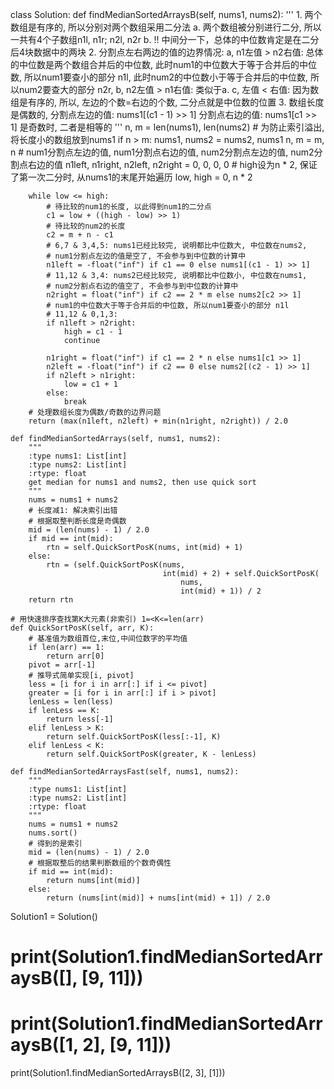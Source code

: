 class Solution:
    def findMedianSortedArraysB(self, nums1, nums2):
        '''
        1. 两个数组是有序的, 所以分别对两个数组采用二分法
            a. 两个数组被分别进行二分, 所以一共有4个子数组n1l, n1r; n2l, n2r
            b. !! 中间分一下，总体的中位数肯定是在二分后4块数据中的两块
        2. 分割点左右两边的值的边界情况:
            a, n1左值 > n2右值: 总体的中位数是两个数组合并后的中位数,
            此时num1的中位数大于等于合并后的中位数, 所以num1要查小的部分 n1l,
            此时num2的中位数小于等于合并后的中位数, 所以num2要查大的部分 n2r,
            b, n2左值 > n1右值: 类似于a.
            c, 左值 < 右值: 因为数组是有序的, 所以, 左边的个数=右边的个数, 二分点就是中位数的位置
        3. 数组长度是偶数的, 分割点左边的值: nums1[(c1 - 1) >> 1]
                            分割点右边的值: nums1[c1 >> 1]
           是奇数时, 二者是相等的
        '''
        n, m = len(nums1), len(nums2)
        # 为防止索引溢出, 将长度小的数组放到nums1
        if n > m:
            nums1, nums2 = nums2, nums1
            n, m = m, n
        # num1分割点左边的值, num1分割点右边的值, num2分割点左边的值, num2分割点右边的值
        n1left, n1right, n2left, n2right = 0, 0, 0, 0
        # high设为n * 2, 保证了第一次二分时, 从nums1的末尾开始遍历
        low, high = 0, n * 2

        while low <= high:
            # 待比较的num1的长度, 以此得到num1的二分点
            c1 = low + ((high - low) >> 1)
            # 待比较的num2的长度
            c2 = m + n - c1
            # 6,7 & 3,4,5: nums1已经比较完, 说明都比中位数大, 中位数在nums2,
            # num1分割点左边的值是空了, 不会参与到中位数的计算中
            n1left = -float("inf") if c1 == 0 else nums1[(c1 - 1) >> 1]
            # 11,12 & 3,4: nums2已经比较完, 说明都比中位数小, 中位数在nums1,
            # num2分割点右边的值空了, 不会参与到中位数的计算中
            n2right = float("inf") if c2 == 2 * m else nums2[c2 >> 1]
            # num1的中位数大于等于合并后的中位数, 所以num1要查小的部分 n1l
            # 11,12 & 0,1,3:
            if n1left > n2right:
                high = c1 - 1
                continue

            n1right = float("inf") if c1 == 2 * n else nums1[c1 >> 1]
            n2left = -float("inf") if c2 == 0 else nums2[(c2 - 1) >> 1]
            if n2left > n1right:
                low = c1 + 1
            else:
                break
        # 处理数组长度为偶数/奇数的边界问题
        return (max(n1left, n2left) + min(n1right, n2right)) / 2.0

    def findMedianSortedArrays(self, nums1, nums2):
        """
        :type nums1: List[int]
        :type nums2: List[int]
        :rtype: float
        get median for nums1 and nums2, then use quick sort
        """
        nums = nums1 + nums2
        # 长度减1: 解决索引出错
        # 根据取整判断长度是奇偶数
        mid = (len(nums) - 1) / 2.0
        if mid == int(mid):
            rtn = self.QuickSortPosK(nums, int(mid) + 1)
        else:
            rtn = (self.QuickSortPosK(nums,
                                      int(mid) + 2) + self.QuickSortPosK(
                                          nums,
                                          int(mid) + 1)) / 2
        return rtn

    # 用快速排序查找第K大元素(非索引) 1=<K<=len(arr)
    def QuickSortPosK(self, arr, K):
        # 基准值为数组首位,末位,中间位数字的平均值
        if len(arr) == 1:
            return arr[0]
        pivot = arr[-1]
        # 推导式简单实现[i, pivot]
        less = [i for i in arr[:] if i <= pivot]
        greater = [i for i in arr[:] if i > pivot]
        lenLess = len(less)
        if lenLess == K:
            return less[-1]
        elif lenLess > K:
            return self.QuickSortPosK(less[:-1], K)
        elif lenLess < K:
            return self.QuickSortPosK(greater, K - lenLess)

    def findMedianSortedArraysFast(self, nums1, nums2):
        """
        :type nums1: List[int]
        :type nums2: List[int]
        :rtype: float
        """
        nums = nums1 + nums2
        nums.sort()
        # 得到的是索引
        mid = (len(nums) - 1) / 2.0
        # 根据取整后的结果判断数组的个数奇偶性
        if mid == int(mid):
            return nums[int(mid)]
        else:
            return (nums[int(mid)] + nums[int(mid) + 1]) / 2.0


Solution1 = Solution()
# print(Solution1.findMedianSortedArraysB([], [9, 11]))
# print(Solution1.findMedianSortedArraysB([1, 2], [9, 11]))
print(Solution1.findMedianSortedArraysB([2, 3], [1]))
